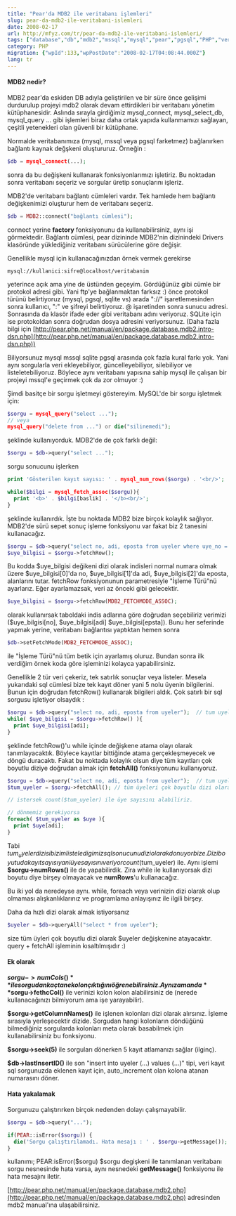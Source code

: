 ```yaml
---
title: "Pear'da MDB2 ile veritabanı işlemleri"
slug: pear-da-mdb2-ile-veritabani-islemleri
date: 2008-02-17
url: http://mfyz.com/tr/pear-da-mdb2-ile-veritabani-islemleri/
tags: ["database","db","mdb2","mssql","mysql","pear","pgsql","PHP","veritabanı"]
category: PHP
migration: {"wpId":133,"wpPostDate":"2008-02-17T04:08:44.000Z"}
lang: tr
---
```


#### MDB2 nedir?

MDB2 pear'da eskiden DB adıyla geliştirilen ve bir süre önce gelişimi durdurulup projeyi mdb2 olarak devam ettirdikleri bir veritabanı yönetim kütüphanesidir. Aslında sırayla girdiğimiz mysql_connect, mysql_select_db, mysql_query ... gibi işlemleri biraz daha ortak yapıda kullanmamızı sağlayan, çeşitli yetenekleri olan güvenli bir kütüphane.

Normalde veritabanımıza (mysql, mssql veya pgsql farketmez) bağlanırken bağlantı kaynak değşkeni oluştururuz. Örneğin :
```php
$db = mysql_connect(...);

```
sonra da bu değişkeni kullanarak fonksiyonlarımızı işletiriz. Bu noktadan sonra veritabanı seçeriz ve sorgular üretip sonuçlarını işleriz.

MDB2'de veritabanı bağlantı cümleleri vardır. Tek hamlede hem bağlantı değişkenimizi oluşturur hem de veritabanı seçeriz.
```php
$db = MDB2::connect("bağlantı cümlesi");

```
connect yerine **factory** fonksiyonunu da kullanabilirsiniz, aynı işi görmektedir. Bağlantı cümlesi, pear dizininde MDB2'nin dizinindeki Drivers klasöründe yüklediğiniz veritabanı sürücülerine göre değişir.

Genellikle mysql için kullanacağınızdan örnek vermek gerekirse
```
mysql://kullanici:sifre@localhost/veritabanim

```
yeterince açık ama yine de üstünden geçeyim. Gördüğünüz gibi cümle bir protokol adresi gibi. Yani ftp'ye bağlanmaktan farksız :) önce protokol türünü belirtiyoruz (mysql, pgsql, sqlite vs) arada "://" işaretlemesinden sonra kullanıcı, ":" ve şifreyi belirtiyoruz. @ işaretinden sonra sunucu adresi. Sonrasında da klasör ifade eder gibi veritabanı adını veriyoruz. SQLite için ise protokoldan sonra doğrudan dosya adresini veriyorsunuz. (Daha fazla bilgi için [http://pear.php.net/manual/en/package.database.mdb2.intro-dsn.php](http://pear.php.net/manual/en/package.database.mdb2.intro-dsn.php))

Biliyorsunuz mysql mssql sqlite pgsql arasında çok fazla kural farkı yok. Yani aynı sorgularla veri ekleyebiliyor, güncelleyebiliyor, silebiliyor ve listeletebiliyoruz. Böylece aynı veritabanı yapısına sahip mysql ile çalışan bir projeyi mssql'e geçirmek çok da zor olmuyor :)

Şimdi basitçe bir sorgu işletmeyi göstereyim. MySQL'de bir sorgu işletmek için:
```php
$sorgu = mysql_query("select ...");
// veya
mysql_query("delete from ...") or die("silinemedi");

```
şeklinde kullanıyorduk. MDB2'de de çok farklı değil:
```php
$sorgu = $db->query("select ...");

```
sorgu sonucunu işlerken
```php
print 'Gösterilen kayıt sayısı: ' . mysql_num_rows($sorgu) . '<br/>';

while($bilgi = mysql_fetch_assoc($sorgu)){
  print '<b>' . $bilgi[baslik] . '</b><br/>';
}

```
şeklinde kullanırdık. İşte bu noktada MDB2 bize birçok kolaylık sağlıyor. MDB2'de sürü sepet sonuç işleme fonksiyonu var fakat biz 2 tanesini kullanacağız.
```php
$sorgu = $db->query("select no, adi, eposta from uyeler where uye_no = 5");
$uye_bilgisi = $sorgu->fetchRow();

```
Bu kodda $uye_bilgisi değikeni dizi olarak indisleri normal numara olmak üzere $uye_bilgisi[0]'da no, $uye_bilgisi[1]'da adi, $uye_bilgisi[2]'da eposta, alanlarını tutar. fetchRow fonksiyonunun parametresiyle "İşleme Türü"nü ayarlarız. Eğer ayarlamazsak, veri az önceki gibi gelecektir.
```php
$uye_bilgisi = $sorgu->fetchRow(MDB2_FETCHMODE_ASSOC);

```
olarak kullanırsak taboldaki indis adlarına göre doğrudan seçebiliriz verimizi ($uye_bilgisi[no], $uye_bilgisi[adi] $uye_bilgisi[epsta]). Bunu her seferinde yapmak yerine, veritabanı bağlantısı yaptıktan hemen sonra
```php
$db->setFetchMode(MDB2_FETCHMODE_ASSOC);

```
ile "İşleme Türü"nü tüm betik için ayarlamış oluruz. Bundan sonra ilk verdiğim örnek koda göre işleminizi kolayca yapabilirsiniz.

Genellikle 2 tür veri çekeriz, tek satırlık sonuçlar veya listeler. Mesela yukarıdaki sql cümlesi bize tek kayıt döner yani 5 nolu üyenin bilgilerini. Bunun için doğrudan fetchRow() kullanarak bilgileri aldık. Çok satırlı bir sql sorgusu işletiyor olsaydık :
```php
$sorgu = $db->query("select no, adi, eposta from uyeler");  // tum uyeler
while( $uye_bilgisi = $sorgu->fetchRow() ){
  print $uye_bilgisi[adi];
}

```
şeklinde fetchRow()'u while içinde değişkene atama olayı olarak tanımlayacaktık. Böylece kayıtlar bittiğinde atama gerçekleşmeyecek ve döngü duracaktı. Fakat bu noktada kolaylık olsun diye tüm kayıtları çok boyutlu diziye doğrudan almak için **fetchAll()** fonksiyonunu kullanıyoruz.
```php
$sorgu = $db->query("select no, adi, eposta from uyeler");  // tum uyeler
$tum_uyeler = $sorgu->fetchAll(); // tüm üyeleri çok boyutlu dizi olarak aldık.

// istersek count($tum_uyeler) ile üye sayısını alabiliriz.

// dönmemiz gerekiyorsa
foreach( $tum_uyeler as $uye ){
  print $uye[adi];
}

```
Tabi $tum_uyeler dizisi bizim listeledigimiz sql sonucunu dizi olarak donuyor bize. Dizi boyutu da kayıt sayısı yani üye sayısını veriyor count($tum_uyeler) ile. Aynı işlemi **$sorgu->numRows()** ile de yapabilirdik. Zira while ile kullanıyorsak dizi boyutu diye birşey olmayacak ve **numRows**'u kullanacağız.

Bu iki yol da neredeyse aynı. while, foreach veya verinizin dizi olarak olup olmaması alışkanlıklarınız ve programlama anlayışınız ile ilgili birşey.

Daha da hızlı dizi olarak almak istiyorsanız
```php
$uyeler = $db->queryAll("select * from uyeler");

```
size tüm üyleri çok boyutlu dizi olarak $uyeler değişkenine atayacaktır. query + fetchAll işleminin kısaltılmışıdır :)

#### Ek olarak

**$sorgu->numCols()** ile sorgudan kaç tane kolon çıktığını öğrenebilirsiniz. Aynı zamanda **$sorgu->fethcCol()** ile verinizi kolon kolon alabilirsiniz de (nerede kullanacağınızı bilmiyorum ama işe yarayabilir).

**$sorgu->getColumnNames()** ile işlenen kolonları dizi olarak alırsınız. İşleme sırasıyla yerleşecektir dizide. Sorgudan hangi kolonların döndüğünü bilmediğiniz sorgularda kolonları meta olarak basabilmek için kullanabilirsiniz bu fonksiyonu.

**$sorgu->seek(5)** ile sorguları dönerken 5 kayıt atlamanızı sağlar (ilginç).

**$db->lastInsertID()** ile son "insert into uyeler (...) values (...)" tipi, veri kayıt sql sorgunuzda eklenen kayıt için, auto_increment olan kolona atanan numarasını döner.

#### Hata yakalamak

Sorgunuzu çalıştırırken birçok nedenden dolayı çalışmayabilir.
```php
$sorgu = $db->query("...");

if(PEAR::isError($sorgu)) {
  die('Sorgu çalıştırılamadı. Hata mesajı : ' . $sorgu->getMessage());
}

```
kullanımı; PEAR:isError($sorgu) $sorgu degişkeni ile tanımlanan veritabanı sorgu nesnesinde hata varsa, aynı nesnedeki **getMessage()** fonksiyonu ile hata mesajını iletir.

[http://pear.php.net/manual/en/package.database.mdb2.php](http://pear.php.net/manual/en/package.database.mdb2.php) adresinden mdb2 manual'ına ulaşabilirsiniz.